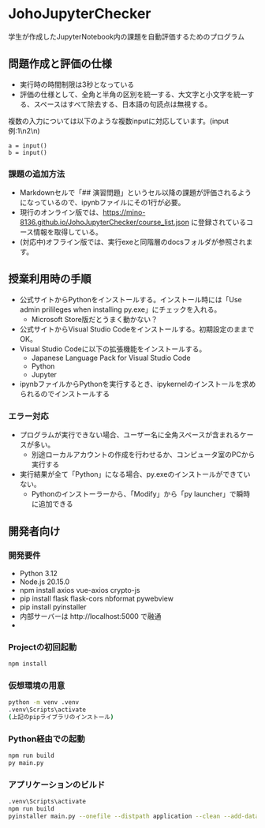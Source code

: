 # JohoJupyterChecker

学生が作成したJupyterNotebook内の課題を自動評価するためのプログラム

## 問題作成と評価の仕様
- 実行時の時間制限は3秒となっている
- 評価の仕様として、全角と半角の区別を統一する、大文字と小文字を統一する、スペースはすべて除去する、日本語の句読点は無視する。

複数の入力については以下のような複数inputに対応しています。(input例:1\n2\n)
```
a = input() 
b = input()
```

### 課題の追加方法
- Markdownセルで「## 演習問題」というセル以降の課題が評価されるようになっているので、ipynbファイルにその1行が必要。
- 現行のオンライン版では、https://mino-8136.github.io/JohoJupyterChecker/course_list.json に登録されているコース情報を取得している。
- (対応中)オフライン版では、実行exeと同階層のdocsフォルダが参照されます。

## 授業利用時の手順
- 公式サイトからPythonをインストールする。インストール時には「Use admin prilileges when installing py.exe」にチェックを入れる。
  - Microsoft Store版だとうまく動かない？
- 公式サイトからVisual Studio Codeをインストールする。初期設定のままでOK。
- Visual Studio Codeに以下の拡張機能をインストールする。
  - Japanese Language Pack for Visual Studio Code
  - Python
  - Jupyter
- ipynbファイルからPythonを実行するとき、ipykernelのインストールを求められるのでインストールする

### エラー対応
- プログラムが実行できない場合、ユーザー名に全角スペースが含まれるケースが多い。
  - 別途ローカルアカウントの作成を行わせるか、コンピュータ室のPCから実行する
- 実行結果が全て「Python」になる場合、py.exeのインストールができていない。
  - Pythonのインストーラーから、「Modify」から「py launcher」で瞬時に追加できる

## 開発者向け

### 開発要件
- Python 3.12
- Node.js 20.15.0
- npm install axios vue-axios crypto-js
- pip install flask flask-cors nbformat pywebview
- pip install pyinstaller
- 内部サーバーは http://localhost:5000 で融通
- 
### Projectの初回起動
```sh
npm install
```

### 仮想環境の用意
```sh
python -m venv .venv
.venv\Scripts\activate
(上記のpipライブラリのインストール)
```

### Python経由での起動
```sh
npm run build
py main.py
```

### アプリケーションのビルド
```sh
.venv\Scripts\activate
npm run build
pyinstaller main.py --onefile --distpath application --clean --add-data "dist;dist" -n JohoJupyterChecker
```